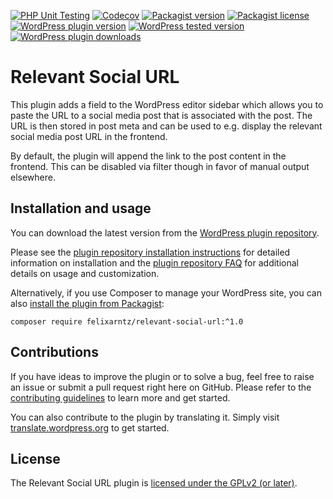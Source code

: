 [![PHP Unit Testing](https://img.shields.io/github/actions/workflow/status/felixarntz/relevant-social-url/php-test.yml?style=for-the-badge&label=PHP%20Unit%20Testing)](https://github.com/felixarntz/relevant-social-url/actions/workflows/php-test.yml)
[![Codecov](https://img.shields.io/codecov/c/github/felixarntz/relevant-social-url?style=for-the-badge)](https://app.codecov.io/github/felixarntz/relevant-social-url)
[![Packagist version](https://img.shields.io/packagist/v/felixarntz/relevant-social-url?style=for-the-badge)](https://packagist.org/packages/felixarntz/relevant-social-url)
[![Packagist license](https://img.shields.io/packagist/l/felixarntz/relevant-social-url?style=for-the-badge)](https://packagist.org/packages/felixarntz/relevant-social-url)
[![WordPress plugin version](https://img.shields.io/wordpress/plugin/v/relevant-social-url?style=for-the-badge)](https://wordpress.org/plugins/relevant-social-url/)
[![WordPress tested version](https://img.shields.io/wordpress/plugin/tested/relevant-social-url?style=for-the-badge)](https://wordpress.org/plugins/relevant-social-url/)
[![WordPress plugin downloads](https://img.shields.io/wordpress/plugin/dt/relevant-social-url?style=for-the-badge)](https://wordpress.org/plugins/relevant-social-url/)

# Relevant Social URL

This plugin adds a field to the WordPress editor sidebar which allows you to paste the URL to a social media post that is associated with the post. The URL is then stored in post meta and can be used to e.g. display the relevant social media post URL in the frontend.

By default, the plugin will append the link to the post content in the frontend. This can be disabled via filter though in favor of manual output elsewhere.

## Installation and usage

You can download the latest version from the [WordPress plugin repository](https://wordpress.org/plugins/relevant-social-url/).

Please see the [plugin repository installation instructions](https://wordpress.org/plugins/relevant-social-url/#installation) for detailed information on installation and the [plugin repository FAQ](https://wordpress.org/plugins/relevant-social-url/#faq) for additional details on usage and customization.

Alternatively, if you use Composer to manage your WordPress site, you can also [install the plugin from Packagist](https://packagist.org/packages/felixarntz/relevant-social-url):

```
composer require felixarntz/relevant-social-url:^1.0
```

## Contributions

If you have ideas to improve the plugin or to solve a bug, feel free to raise an issue or submit a pull request right here on GitHub. Please refer to the [contributing guidelines](https://github.com/felixarntz/relevant-social-url/blob/main/CONTRIBUTING.md) to learn more and get started.

You can also contribute to the plugin by translating it. Simply visit [translate.wordpress.org](https://translate.wordpress.org/projects/wp-plugins/relevant-social-url) to get started.

## License

The Relevant Social URL plugin is [licensed under the GPLv2 (or later)](https://www.gnu.org/licenses/gpl-2.0.html).
